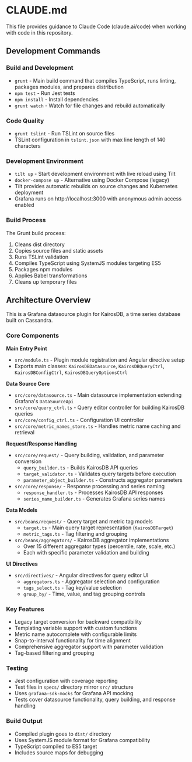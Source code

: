 # CLAUDE.md

This file provides guidance to Claude Code (claude.ai/code) when working with code in this repository.

## Development Commands

### Build and Development
- `grunt` - Main build command that compiles TypeScript, runs linting, packages modules, and prepares distribution
- `npm test` - Run Jest tests
- `npm install` - Install dependencies
- `grunt watch` - Watch for file changes and rebuild automatically

### Code Quality
- `grunt tslint` - Run TSLint on source files
- TSLint configuration in `tslint.json` with max line length of 140 characters

### Development Environment
- `tilt up` - Start development environment with live reload using Tilt
- `docker-compose up` - Alternative using Docker Compose (legacy)
- Tilt provides automatic rebuilds on source changes and Kubernetes deployment
- Grafana runs on http://localhost:3000 with anonymous admin access enabled

### Build Process
The Grunt build process:
1. Cleans dist directory
2. Copies source files and static assets
3. Runs TSLint validation
4. Compiles TypeScript using SystemJS modules targeting ES5
5. Packages npm modules
6. Applies Babel transformations
7. Cleans up temporary files

## Architecture Overview

This is a Grafana datasource plugin for KairosDB, a time series database built on Cassandra.

### Core Components

**Main Entry Point**
- `src/module.ts` - Plugin module registration and Angular directive setup
- Exports main classes: `KairosDBDatasource`, `KairosDBQueryCtrl`, `KairosDBConfigCtrl`, `KairosDBQueryOptionsCtrl`

**Data Source Core**
- `src/core/datasource.ts` - Main datasource implementation extending Grafana's `DataSourceApi`
- `src/core/query_ctrl.ts` - Query editor controller for building KairosDB queries
- `src/core/config_ctrl.ts` - Configuration UI controller
- `src/core/metric_names_store.ts` - Handles metric name caching and retrieval

**Request/Response Handling**
- `src/core/request/` - Query building, validation, and parameter conversion
  - `query_builder.ts` - Builds KairosDB API queries
  - `target_validator.ts` - Validates query targets before execution
  - `parameter_object_builder.ts` - Constructs aggregator parameters
- `src/core/response/` - Response processing and series naming
  - `response_handler.ts` - Processes KairosDB API responses
  - `series_name_builder.ts` - Generates Grafana series names

**Data Models**
- `src/beans/request/` - Query target and metric tag models
  - `target.ts` - Main query target representation (`KairosDBTarget`)
  - `metric_tags.ts` - Tag filtering and grouping
- `src/beans/aggregators/` - KairosDB aggregator implementations
  - Over 15 different aggregator types (percentile, rate, scale, etc.)
  - Each with specific parameter validation and building

**UI Directives**
- `src/directives/` - Angular directives for query editor UI
  - `aggregators.ts` - Aggregator selection and configuration
  - `tags_select.ts` - Tag key/value selection
  - `group_by/` - Time, value, and tag grouping controls

### Key Features
- Legacy target conversion for backward compatibility
- Templating variable support with custom functions
- Metric name autocomplete with configurable limits
- Snap-to-interval functionality for time alignment
- Comprehensive aggregator support with parameter validation
- Tag-based filtering and grouping

### Testing
- Jest configuration with coverage reporting
- Test files in `specs/` directory mirror `src/` structure
- Uses `grafana-sdk-mocks` for Grafana API mocking
- Tests cover datasource functionality, query building, and response handling

### Build Output
- Compiled plugin goes to `dist/` directory
- Uses SystemJS module format for Grafana compatibility
- TypeScript compiled to ES5 target
- Includes source maps for debugging
